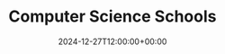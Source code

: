 ---
weight: 10100
title: "Computer Science Schools"
description: "Your Global Directory of Computer Science Schools"
icon: schools
date: 2024-12-27T12:00:00+00:00
---